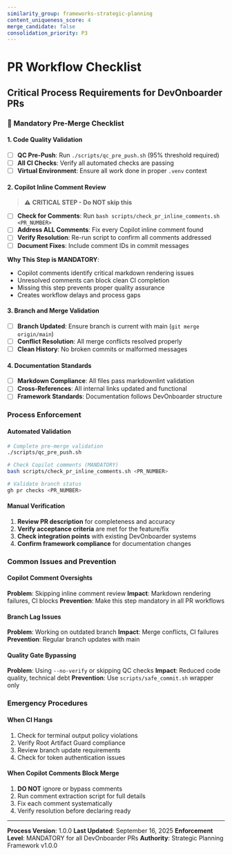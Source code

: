 ```yaml
---
similarity_group: frameworks-strategic-planning
content_uniqueness_score: 4
merge_candidate: false
consolidation_priority: P3
---
```

# PR Workflow Checklist

## Critical Process Requirements for DevOnboarder PRs

### **🚨 Mandatory Pre-Merge Checklist**

#### **1. Code Quality Validation**

- [ ] **QC Pre-Push**: Run `./scripts/qc_pre_push.sh` (95% threshold required)
- [ ] **All CI Checks**: Verify all automated checks are passing
- [ ] **Virtual Environment**: Ensure all work done in proper `.venv` context

#### **2. Copilot Inline Comment Review**

> ⚠️ **CRITICAL STEP - Do NOT skip this**

- [ ] **Check for Comments**: Run `bash scripts/check_pr_inline_comments.sh <PR_NUMBER>`
- [ ] **Address ALL Comments**: Fix every Copilot inline comment found
- [ ] **Verify Resolution**: Re-run script to confirm all comments addressed
- [ ] **Document Fixes**: Include comment IDs in commit messages

**Why This Step is MANDATORY**:

- Copilot comments identify critical markdown rendering issues
- Unresolved comments can block clean CI completion
- Missing this step prevents proper quality assurance
- Creates workflow delays and process gaps

#### **3. Branch and Merge Validation**

- [ ] **Branch Updated**: Ensure branch is current with main (`git merge origin/main`)
- [ ] **Conflict Resolution**: All merge conflicts resolved properly
- [ ] **Clean History**: No broken commits or malformed messages

#### **4. Documentation Standards**

- [ ] **Markdown Compliance**: All files pass markdownlint validation
- [ ] **Cross-References**: All internal links updated and functional
- [ ] **Framework Standards**: Documentation follows DevOnboarder structure

### **Process Enforcement**

#### **Automated Validation**

```bash
# Complete pre-merge validation
./scripts/qc_pre_push.sh

# Check Copilot comments (MANDATORY)
bash scripts/check_pr_inline_comments.sh <PR_NUMBER>

# Validate branch status
gh pr checks <PR_NUMBER>
```

#### **Manual Verification**

1. **Review PR description** for completeness and accuracy
2. **Verify acceptance criteria** are met for the feature/fix
3. **Check integration points** with existing DevOnboarder systems
4. **Confirm framework compliance** for documentation changes

### **Common Issues and Prevention**

#### **Copilot Comment Oversights**

**Problem**: Skipping inline comment review
**Impact**: Markdown rendering failures, CI blocks
**Prevention**: Make this step mandatory in all PR workflows

#### **Branch Lag Issues**

**Problem**: Working on outdated branch
**Impact**: Merge conflicts, CI failures
**Prevention**: Regular branch updates with main

#### **Quality Gate Bypassing**

**Problem**: Using `--no-verify` or skipping QC checks
**Impact**: Reduced code quality, technical debt
**Prevention**: Use `scripts/safe_commit.sh` wrapper only

### **Emergency Procedures**

#### **When CI Hangs**

1. Check for terminal output policy violations
2. Verify Root Artifact Guard compliance
3. Review branch update requirements
4. Check for token authentication issues

#### **When Copilot Comments Block Merge**

1. **DO NOT** ignore or bypass comments
2. Run comment extraction script for full details
3. Fix each comment systematically
4. Verify resolution before declaring ready

---

**Process Version**: 1.0.0
**Last Updated**: September 16, 2025
**Enforcement Level**: MANDATORY for all DevOnboarder PRs
**Authority**: Strategic Planning Framework v1.0.0
